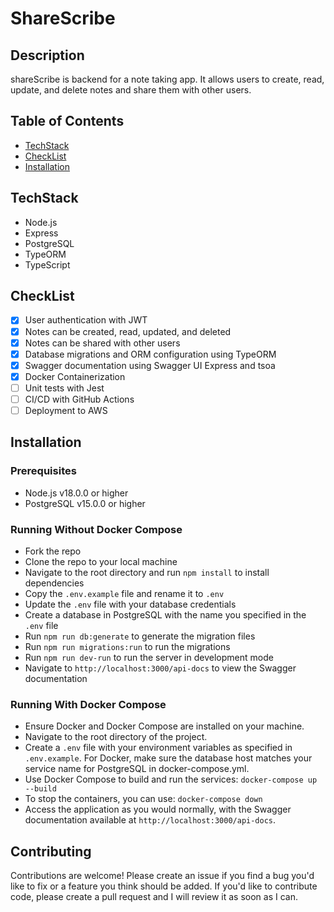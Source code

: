 # ShareScribe 

## Description
shareScribe is backend for a note taking app. It allows users to create, read, update, and delete notes and share them with other users.


## Table of Contents
* [TechStack](#techstack)
* [CheckList](#checklist)
* [Installation](#installation)

## TechStack

- Node.js
- Express
- PostgreSQL
- TypeORM
- TypeScript

## CheckList

- [x] User authentication with JWT
- [x] Notes can be created, read, updated, and deleted 
- [x] Notes can be shared with other users
- [x] Database migrations and ORM configuration using TypeORM
- [x] Swagger documentation using Swagger UI Express and tsoa
- [x] Docker Containerization
- [ ] Unit tests with Jest
- [ ] CI/CD with GitHub Actions
- [ ] Deployment to AWS

## Installation

### Prerequisites
- Node.js v18.0.0 or higher
- PostgreSQL v15.0.0 or higher

### Running Without Docker Compose

- Fork the repo
- Clone the repo to your local machine
- Navigate to the root directory and run `npm install` to install dependencies
- Copy the `.env.example` file and rename it to `.env`
- Update the `.env` file with your database credentials
- Create a database in PostgreSQL with the name you specified in the `.env` file
- Run `npm run db:generate` to generate the migration files 
- Run `npm run migrations:run` to run the migrations 
- Run `npm run dev-run` to run the server in development mode
- Navigate to `http://localhost:3000/api-docs` to view the Swagger documentation

### Running With Docker Compose
- Ensure Docker and Docker Compose are installed on your machine.
- Navigate to the root directory of the project.
- Create a `.env` file with your environment variables as specified in `.env.example`. For Docker, make sure the database host matches your service name for PostgreSQL in docker-compose.yml.
- Use Docker Compose to build and run the services: `docker-compose up --build`
- To stop the containers, you can use: `docker-compose down`
- Access the application as you would normally, with the Swagger documentation available at `http://localhost:3000/api-docs`.

## Contributing
Contributions are welcome! Please create an issue if you find a bug you'd like to fix or a feature you think should be added. If you'd like to contribute code, please create a pull request and I will review it as soon as I can.